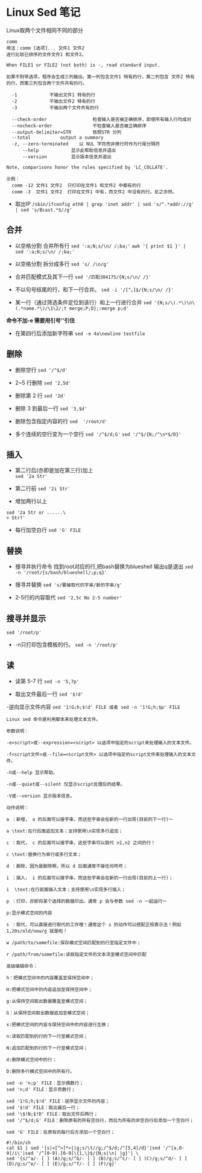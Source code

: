 # Linux Sed 笔记

Linux取两个文件相同不同的部分
```
comm 
用法：comm [选项]... 文件1 文件2
逐行比较已排序的文件文件1 和文件2。

When FILE1 or FILE2 (not both) is -, read standard input.

如果不附带选项，程序会生成三列输出。第一列包含文件1 特有的行，第二列包含 文件2 特有的行，而第三列包含两个文件共有的行。

  -1            不输出文件1 特有的行
  -2            不输出文件2 特有的行
  -3            不输出两个文件共有的行

  --check-order                 检查输入是否被正确排序，即使所有输入行均成对
  --nocheck-order               不检查输入是否被正确排序
  --output-delimiter=STR        依照STR 分列
  --total           output a summary
  -z, --zero-terminated    以 NUL 字符而非换行符作为行尾分隔符
      --help            显示此帮助信息并退出
      --version         显示版本信息并退出

Note, comparisons honor the rules specified by 'LC_COLLATE'.

示例：
  comm -12 文件1 文件2  只打印在文件1 和文件2 中都有的行
  comm -3  文件1 文件2  打印在文件1 中有，而文件2 中没有的行。反之亦然。

```
- 取出IP
`/sbin/ifconfig eth0 | grep 'inet addr' | sed 's/^.*addr://g' | sed 's/Bcast.*$//g'`


## 合并

- 以空格分割 合并所有行
`sed ':a;N;s/\n/ /;ba;'`
`awk '{ print $1 }' | sed ':a;N;s/\n/ /;ba;'`

- 以空格分割 拆分成多行
`sed 's/ /\n/g'`

- 合并匹配模式及其下一行
`sed '/匹配304175/{N;s/\n/ /}'`

- 不以句号结尾的行，和下一行合并。
`sed -i '/[^。]$/{N;s/\n/ /}'`

- 某一行（通过筛选条件定位到该行）和上一行进行合并 
`sed '{N;s/\(.*\)\n\(.*name.*\)/\1\2/;t merge;P;D};:merge p;d'`

**命令不加-e 需要用引号''引住**

- 在第四行后添加新字符串
`sed -e 4a\newline testfile `

## 删除

- 删除空行
`sed '/^$/d'`

-  2~5 行删除
`sed '2,5d'`

- 删除第 2 行
`sed '2d'`

- 删除 3 到最后一行
`sed '3,$d' `

- 删除包含指定内容的行
`sed  '/root/d'`

- 多个连续的空行变为一个空行
`sed '/^$/d;G'`
`sed '/^$/{N;/^\n*$/D}'`

## 插入

- 第二行后(亦即是加在第三行)加上	
`sed '2a Str'`

- 第二行前
`sed '2i Str'`

- 增加两行以上
```shell
sed '2a Str or ......\
> Str?'
```

- 每行加空白行
`sed 'G' FILE`

## 替换

- 搜寻并执行命令 找到root对应的行,把bash替换为blueshell 输出q是退出
`sed -n '/root/{s/bash/blueshell/;p;q}'`

- 搜寻并替换
`sed 's/要被取代的字串/新的字串/g'`

- 2-5行的内容取代
`sed '2,5c No 2-5 number'`

## 搜寻并显示
`sed '/root/p'`
- -n只打印包含模板的行。
`sed -n '/root/p'`



## 读

- 读第 5-7 行
`sed -n '5,7p'`

- 取出文件最后一行
`sed '$!d'`  

-逆向显示文件内容
`sed '1!G;h;$!d' FILE 或者 sed -n '1!G;h;$p' FILE`  


  
```note
Linux sed 命令是利用脚本来处理文本文件。

参数说明：

-e<script>或--expression=<script> 以选项中指定的script来处理输入的文本文件。

-f<script文件>或--file=<script文件> 以选项中指定的script文件来处理输入的文本文件。

-h或--help 显示帮助。

-n或--quiet或--silent 仅显示script处理后的结果。

-V或--version 显示版本信息。

动作说明：

a ：新增， a 的后面可以接字串，而这些字串会在新的一行出现(目前的下一行)～

a \text:在行后面追加文本；支持使用\n实现多行追加；

c ：取代， c 的后面可以接字串，这些字串可以取代 n1,n2 之间的行！

c \text:替换行为单行或多行文本；

d ：删除，因为是删除啊，所以 d 后面通常不接任何咚咚；

i ：插入， i 的后面可以接字串，而这些字串会在新的一行出现(目前的上一行)；

i  \text:在行前面插入文本；支持使用\n实现多行插入；

p ：打印，亦即将某个选择的数据印出。通常 p 会与参数 sed -n 一起运行～

p:显示模式空间的内容

s ：取代，可以直接进行取代的工作哩！通常这个 s 的动作可以搭配正规表示法！例如 1,20s/old/new/g 就是啦！

w /path/to/somefile:保存模式空间匹配到的行至指定文件中；

r /path/from/somefile:读取指定文件的文本流至模式空间中匹配

高级编辑命令：

h：把模式空间中的内容覆盖至保持空间中；

H:把模式空间中的内容追加至保持空间中；

g:从保持空间取出数据覆盖至模式空间；

G：从保持空间取出数据追加至模式空间；

x:把模式空间的内容与保持空间中的内容进行互换；

n:读取匹配到的行的下一行至模式空间；

N:追加匹配到的行的下一行至模式空间；

d:删除模式空间中的行；

D:删除多行模式空间中的所有行。

sed -n 'n;p' FILE：显示偶数行；
sed 'n;d' FILE：显示奇数行；

sed '1!G;h;$!d' FILE：逆序显示文件的内容；
sed '$!d' FILE：取出最后一行；
sed '\$!N;$!D' FILE：取出文件后两行；
sed '/^$/d;G' FILE：删除原有的所有空白行，而后为所有的非空白行后添加一个空白行；

sed 'G' FILE：在原有的每行后方添加一个空白行；

```
  
  
  
  
  
```
#!/bin/sh
cat $1 | sed '{s|<[^>]*>||g;s/\t//g;/^$/d;/^[5,4]/d}'|sed '/^[a,0-9]/i\'|sed '/^[0-9].[0-9]\{1,\}$/{N;s|\n| |g}'| \
sed '{s/^a/- [ ] (A)/g;s/^b/- [ ] (B)/g;s/^c/- [ ] (C)/g;s/^d/- [ ] (D)/g;s/^e/- [ ] (E)/g;s/^f/- [ ] (F)/g}'
```
